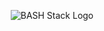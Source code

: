 <p align="center"><img src="https://user-images.githubusercontent.com/4583705/223573421-993bf8b4-ad29-4088-975e-6c67d034574a.png" alt="BASH Stack Logo" /></p>
